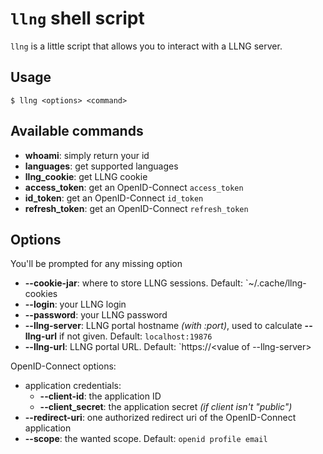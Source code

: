 # `llng` shell script

`llng` is a little script that allows you to interact with a LLNG server.

## Usage

```shell
$ llng <options> <command>
```

## Available commands

* **whoami**: simply return your id
* **languages**: get supported languages
* **llng_cookie**: get LLNG cookie
* **access_token**: get an OpenID-Connect `access_token`
* **id_token**: get an OpenID-Connect `id_token`
* **refresh_token**: get an OpenID-Connect `refresh_token`

## Options

You'll be prompted for any missing option

* **--cookie-jar**: where to store LLNG sessions. Default: `~/.cache/llng-cookies
* **--login**: your LLNG login
* **--password**: your LLNG password
* **--llng-server**: LLNG portal hostname _(with :port)_, used to calculate **--llng-url** if not given. Default: `localhost:19876`
* **--llng-url**: LLNG portal URL. Default: `https://<value of --llng-server>

OpenID-Connect options:
* application credentials:
  * **--client-id**: the application ID
  * **--client_secret**: the application secret _(if client isn't "public")_
* **--redirect-uri**: one authorized redirect uri of the OpenID-Connect application
* **--scope**: the wanted scope. Default: `openid profile email`
